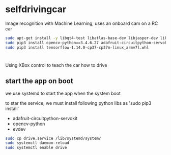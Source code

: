 # selfdrivingcar

Image recognition with Machine Learning, uses an onboard cam on a RC car 

```bash
sudo apt-get install -y libqt4-test libatlas-base-dev libjasper-dev libqtgui4 python3-pyqt5
sudo pip3 install opencv-python==3.4.6.27 adafruit-circuitpython-servokit evdev
sudo pip3 install tensorflow-1.14.0-cp37-cp37m-linux_armv7l.whl
```

# 
Using XBox control to teach the car how to drive

## start the app on boot

we use systemd to start the app when the system boot

to star the service, we must install following python libs as 'sudo pip3 install'

- adafruit-circuitpython-servokit
- opencv-python
- evdev


```bash
sudo cp drive.service /lib/systemd/system/
sudo systemctl daemon-reload
sudo systemctl enable drive
```
